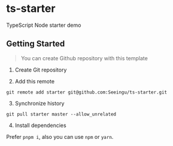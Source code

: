 # ts-starter

TypeScript Node starter demo

## Getting Started

> You can create Github repository with this template

1. Create Git repository

2. Add this remote

`git remote add starter git@github.com:Seeingu/ts-starter.git`

3. Synchronize history

`git pull starter master --allow_unrelated`

4. Install dependencies

Prefer `pnpm i`, also you can use `npm` or `yarn`.
